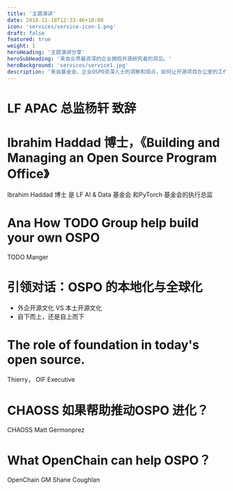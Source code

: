 ```yaml
---
title: '主题演讲'
date: 2018-11-18T12:33:46+10:00
icon: 'services/service-icon-1.png'
draft: false
featured: true
weight: 1
heroHeading: '主题演讲分享'
heroSubHeading: '来自业界最资深的企业拥抱开源研究者的洞见。'
heroBackground: 'services/service1.jpg'
description: '来自基金会、企业OSPO资深人士的洞察和观点，如何让开源项目办公室的工作显式化是长达几个小时的分享的主要任务，烧脑的新领域绝对让你震撼不已。'
---
```


# LF APAC 总监杨轩  致辞

# Ibrahim Haddad 博士，《Building and Managing an Open Source Program Office》

Ibrahim Haddad 博士 是 LF AI & Data 基金会 和PyTorch 基金会的执行总监

#  Ana How TODO Group help build your own OSPO

 TODO Manger

#  引领对话：OSPO 的本地化与全球化

 * 外企开源文化 VS 本土开源文化
 * 自下而上，还是自上而下

# The role of foundation in today's open source. 

Thierry， OIF Executive

#  CHAOSS 如果帮助推动OSPO 进化？

CHAOSS  Matt Germonprez

#  What OpenChain can help OSPO？

OpenChain GM Shane Coughlan

